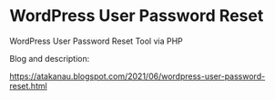 # WordPress User Password Reset
WordPress User Password Reset Tool via PHP

Blog and description:

https://atakanau.blogspot.com/2021/06/wordpress-user-password-reset.html
